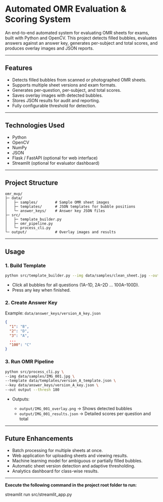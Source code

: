 # Automated OMR Evaluation & Scoring System

An end-to-end automated system for evaluating OMR sheets for exams, built with Python and OpenCV. This project detects filled bubbles, evaluates answers against an answer key, generates per-subject and total scores, and produces overlay images and JSON reports.

---

## Features

* Detects filled bubbles from scanned or photographed OMR sheets.
* Supports multiple sheet versions and exam formats.
* Generates per-question, per-subject, and total scores.
* Saves overlay images with detected bubbles.
* Stores JSON results for audit and reporting.
* Fully configurable threshold for detection.

---

## Technologies Used

* Python
* OpenCV
* NumPy
* JSON
* Flask / FastAPI (optional for web interface)
* Streamlit (optional for evaluator dashboard)

---

## Project Structure

```
omr_mvp/
├─ data/
│   ├─ samples/        # Sample OMR sheet images
│   ├─ templates/      # JSON templates for bubble positions
│   └─ answer_keys/    # Answer key JSON files
├─ src/
│   ├─ template_builder.py
│   ├─ omr_pipeline.py
│   └─ process_cli.py
└─ output/             # Overlay images and results
```

---

## Usage

### 1. Build Template

```bash
python src/template_builder.py --img data/samples/clean_sheet.jpg --out data/templates/version_A_template.json
```

* Click all bubbles for all questions (1A–1D, 2A–2D … 100A–100D).
* Press any key when finished.

### 2. Create Answer Key

Example: `data/answer_keys/version_A_key.json`

```json
{
  "1": "B",
  "2": "D",
  "3": "A",
  ...
  "100": "C"
}
```

### 3. Run OMR Pipeline

```bash
python src/process_cli.py \
--img data/samples/IMG_001.jpg \
--template data/templates/version_A_template.json \
--key data/answer_keys/version_A_key.json \
--out output --thresh 180
```

* Outputs:

  * `output/IMG_001_overlay.png` → Shows detected bubbles
  * `output/IMG_001_results.json` → Detailed scores per question and total

---

## Future Enhancements

* Batch processing for multiple sheets at once.
* Web application for uploading sheets and viewing results.
* Machine learning model for ambiguous or partially filled bubbles.
* Automatic sheet version detection and adaptive thresholding.
* Analytics dashboard for class-wise results.

---

**Execute the following command in the project root folder to run:**

streamlit run src/streamlit_app.py

